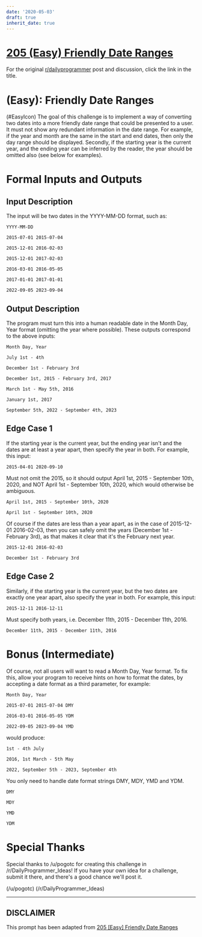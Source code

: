 ```yaml
---
date: '2020-05-03'
draft: true
inherit_date: true
---
```


# [205 (Easy) Friendly Date Ranges](https://www.reddit.com/r/dailyprogrammer/comments/2ygsxs/20150309_challenge_205_easy_friendly_date_ranges/)

For the original [r/dailyprogrammer](https://www.reddit.com/r/dailyprogrammer/) post and discussion, click the link in the title.

#  (Easy): Friendly Date Ranges
(#EasyIcon)
The goal of this challenge is to implement a way of converting two dates into a more friendly date range that could be presented to a user. It must not show any redundant information in the date range. For example, if the year and month are the same in the start and end dates, then only the day range should be displayed. Secondly, if the starting year is the current year, and the ending year can be inferred by the reader, the year should be omitted also (see below for examples).

# Formal Inputs and Outputs
## Input Description
The input will be two dates in the YYYY-MM-DD format, such as:


```
YYYY-MM-DD
```

```
2015-07-01 2015-07-04
```

```
2015-12-01 2016-02-03
```

```
2015-12-01 2017-02-03
```

```
2016-03-01 2016-05-05
```

```
2017-01-01 2017-01-01
```

```
2022-09-05 2023-09-04
```
## Output Description
The program must turn this into a human readable date in the Month Day, Year format (omitting the year where possible). These outputs correspond to the above inputs:


```
Month Day, Year
```

```
July 1st - 4th
```

```
December 1st - February 3rd
```

```
December 1st, 2015 - February 3rd, 2017
```

```
March 1st - May 5th, 2016
```

```
January 1st, 2017
```

```
September 5th, 2022 - September 4th, 2023
```
## Edge Case 1
If the starting year is the current year, but the ending year isn't and the dates are at least a year apart, then specify the year in both. For example, this input:


```
2015-04-01 2020-09-10
```
Must not omit the 2015, so it should output April 1st, 2015 - September 10th, 2020, and NOT April 1st - September 10th, 2020, which would otherwise be ambiguous.


```
April 1st, 2015 - September 10th, 2020
```

```
April 1st - September 10th, 2020
```
Of course if the dates are less than a year apart, as in the case of 2015-12-01 2016-02-03, then you can safely omit the years (December 1st - February 3rd), as that makes it clear that it's the February next year.


```
2015-12-01 2016-02-03
```

```
December 1st - February 3rd
```
## Edge Case 2
Similarly, if the starting year is the current year, but the two dates are exactly one year apart, also specify the year in both. For example, this input:


```
2015-12-11 2016-12-11
```
Must specify both years, i.e. December 11th, 2015 - December 11th, 2016.


```
December 11th, 2015 - December 11th, 2016
```
# Bonus (Intermediate)
Of course, not all users will want to read a Month Day, Year format. To fix this, allow your program to receive hints on how to format the dates, by accepting a date format as a third parameter, for example:


```
Month Day, Year
```

```
2015-07-01 2015-07-04 DMY
```

```
2016-03-01 2016-05-05 YDM
```

```
2022-09-05 2023-09-04 YMD
```
would produce:


```
1st - 4th July
```

```
2016, 1st March - 5th May
```

```
2022, September 5th - 2023, September 4th
```
You only need to handle date format strings DMY, MDY, YMD and YDM.


```
DMY
```

```
MDY
```

```
YMD
```

```
YDM
```
# Special Thanks
Special thanks to /u/pogotc for creating this challenge in /r/DailyProgrammer_Ideas! If you have your own idea for a challenge, submit it there, and there's a good chance we'll post it.

(/u/pogotc)
(/r/DailyProgrammer_Ideas)

----
## **DISCLAIMER**
This prompt has been adapted from [205 [Easy] Friendly Date Ranges](https://www.reddit.com/r/dailyprogrammer/comments/2ygsxs/20150309_challenge_205_easy_friendly_date_ranges/
)
